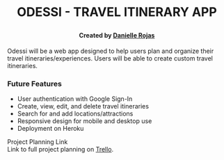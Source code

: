 # <p align="center">ODESSI - TRAVEL ITINERARY APP</p>

#### <p align="center">Created by [Danielle Rojas](https://www.linkedin.com/in/daniellerojas1/)</p>

Odessi will be a web app designed to help users plan and organize their travel itineraries/experiences. Users will be able to create custom travel itineraries. 

### Future Features
* User authentication with Google Sign-In
* Create, view, edit, and delete travel itineraries
* Search for and add locations/attractions
* Responsive design for mobile and desktop use
* Deployment on Heroku


<detail open>
    <summary> Project Planning Link</summary>
    Link to full project planning on <a href="https://trello.com/b/TAqh0C3Z/odessi-project-2">Trello</a>.
</details>
